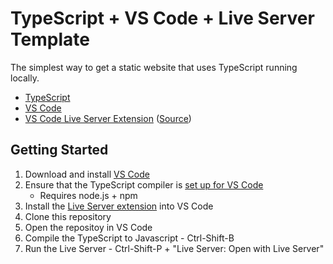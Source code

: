 #  TypeScript + VS Code + Live Server Template
The simplest way to get a static website that uses TypeScript running locally.
* [TypeScript](https://www.typescriptlang.org/)
* [VS Code](https://code.visualstudio.com/)
* [VS Code Live Server Extension](https://ritwickdey.github.io/vscode-live-server/)  ([Source](https://github.com/ritwickdey/vscode-live-server))

## Getting Started
1. Download and install [VS Code](https://code.visualstudio.com/)
2. Ensure that the TypeScript compiler is [set up for VS Code](https://code.visualstudio.com/Docs/languages/typescript)
    * Requires node.js + npm
3. Install the [Live Server extension](https://ritwickdey.github.io/vscode-live-server/) into VS Code
4. Clone this repository
5. Open the repositoy in VS Code
5. Compile the TypeScript to Javascript - Ctrl-Shift-B
6. Run the Live Server - Ctrl-Shift-P + "Live Server: Open with Live Server"
